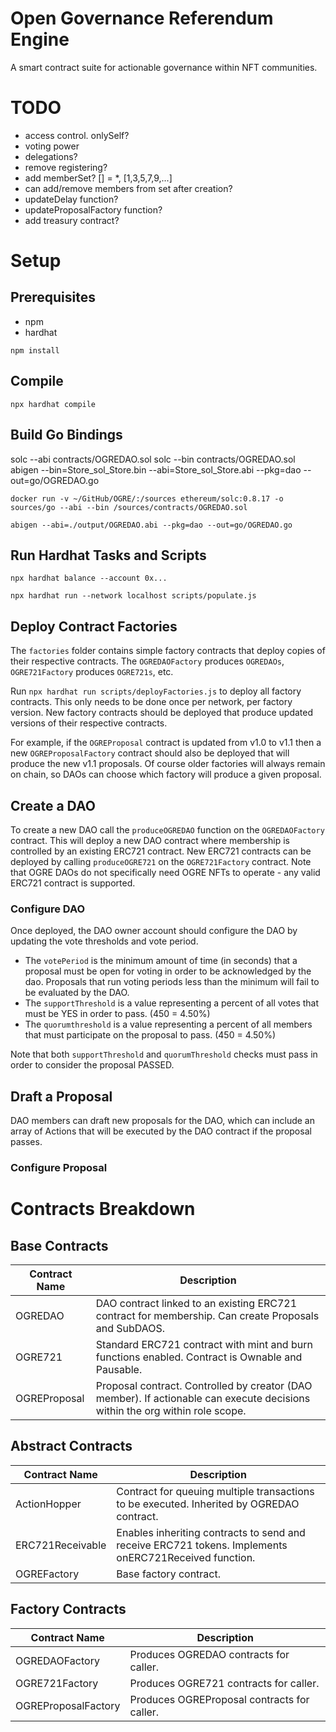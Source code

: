 # Open Governance Referendum Engine

A smart contract suite for actionable governance within NFT communities.

# TODO

* access control. onlySelf?
* voting power
* delegations?
* remove registering?
* add memberSet? [] = *, [1,3,5,7,9,...]
* can add/remove members from set after creation?
* updateDelay function?
* updateProposalFactory function?
* add treasury contract?

# Setup

## Prerequisites

* npm
* hardhat

`npm install`

## Compile

`npx hardhat compile`

## Build Go Bindings

solc --abi contracts/OGREDAO.sol
solc --bin contracts/OGREDAO.sol
abigen --bin=Store_sol_Store.bin --abi=Store_sol_Store.abi --pkg=dao --out=go/OGREDAO.go

`docker run -v ~/GitHub/OGRE/:/sources ethereum/solc:0.8.17 -o sources/go --abi --bin /sources/contracts/OGREDAO.sol`

`abigen --abi=./output/OGREDAO.abi --pkg=dao --out=go/OGREDAO.go`

## Run Hardhat Tasks and Scripts

`npx hardhat balance --account 0x...`

`npx hardhat run --network localhost scripts/populate.js`

## Deploy Contract Factories

The `factories` folder contains simple factory contracts that deploy copies of their respective contracts. The `OGREDAOFactory` produces `OGREDAOs`, `OGRE721Factory` produces `OGRE721s`, etc.

Run `npx hardhat run scripts/deployFactories.js` to deploy all factory contracts. This only needs to be done once per network, per factory version. New factory contracts should be deployed that produce updated versions of their respective contracts.

For example, if the `OGREProposal` contract is updated from v1.0 to v1.1 then a new `OGREProposalFactory` contract should also be deployed that will produce the new v1.1 proposals. Of course older factories will always remain on chain, so DAOs can choose which factory will produce a given proposal.

## Create a DAO

To create a new DAO call the `produceOGREDAO` function on the `OGREDAOFactory` contract. This will deploy a new DAO contract where membership is controlled by an existing ERC721 contract. New ERC721 contracts can be deployed by calling `produceOGRE721` on the `OGRE721Factory` contract. Note that OGRE DAOs do not specifically need OGRE NFTs to operate - any valid ERC721 contract is supported.

### Configure DAO

Once deployed, the DAO owner account should configure the DAO by updating the vote thresholds and vote period.

* The `votePeriod` is the minimum amount of time (in seconds) that a proposal must be open for voting in order to be acknowledged by the dao. Proposals that run voting periods less than the minimum will fail to be evaluated by the DAO.
* The `supportThreshold` is a value representing a percent of all votes that must be YES in order to pass. (450 = 4.50%)
* The `quorumthreshold` is a value representing a percent of all members that must participate on the proposal to pass. (450 = 4.50%)

Note that both `supportThreshold` and `quorumThreshold` checks must pass in order to consider the proposal PASSED. 

## Draft a Proposal

DAO members can draft new proposals for the DAO, which can include an array of Actions that will be executed by the DAO contract if the proposal passes.

### Configure Proposal



# Contracts Breakdown

## Base Contracts

| Contract Name    | Description      |
| ---------------- | ---------------- |
| OGREDAO          | DAO contract linked to an existing ERC721 contract for membership. Can create Proposals and SubDAOS. |
| OGRE721          | Standard ERC721 contract with mint and burn functions enabled. Contract is Ownable and Pausable. |
| OGREProposal     | Proposal contract. Controlled by creator (DAO member). If actionable can execute decisions within the org within role scope. |

## Abstract Contracts

| Contract Name    | Description      |
| ---------------- | ---------------- |
| ActionHopper     | Contract for queuing multiple transactions to be executed. Inherited by OGREDAO contract. |
| ERC721Receivable | Enables inheriting contracts to send and receive ERC721 tokens. Implements onERC721Received function. |
| OGREFactory      | Base factory contract. |

## Factory Contracts

| Contract Name       | Description      |
| ------------------- | ---------------- |
| OGREDAOFactory      | Produces OGREDAO contracts for caller. |
| OGRE721Factory      | Produces OGRE721 contracts for caller. |
| OGREProposalFactory | Produces OGREProposal contracts for caller. |
